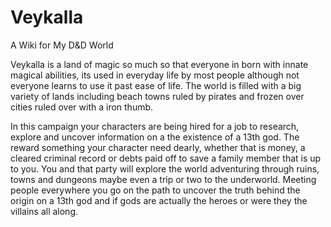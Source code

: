 # Veykalla
A Wiki for My D&amp;D World

Veykalla is a land of magic so much so that everyone in born with innate magical abilities, its used in everyday life by most people although not everyone learns to use it past ease of life. The world is filled with a big variety of lands including beach towns ruled by pirates and frozen over cities ruled over with a iron thumb. 

In this campaign your characters are being hired for a job to research, explore and uncover information on a the existence of a 13th god. The reward something your character need dearly, whether that is money, a cleared criminal record or debts paid off to save a family member that is up to you. You and that party will explore the world adventuring through ruins, towns and dungeons maybe even a trip or two to the underworld. Meeting people everywhere you go on the path to uncover the truth behind the origin on a 13th god and if gods are actually the heroes or were they the villains all along.
